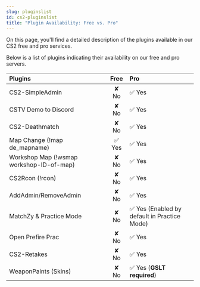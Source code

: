 ```yaml
---
slug: pluginslist
id: cs2-pluginslist
title: "Plugin Availability: Free vs. Pro"
---
```


On this page, you'll find a detailed description of the plugins available in our CS2 free and pro services.

Below is a list of plugins indicating their availability on our free and pro servers.

| Plugins                                 | Free           | Pro |
|:---                                       |:---:              |:---      |
| CS2-SimpleAdmin |  &#x2718; No   | ✅ Yes |
| CSTV Demo to Discord                |  &#x2718; No   | ✅ Yes |
| CS2-Deathmatch                          |  &#x2718; No   | ✅ Yes |
| Map Change (!map de_mapname)          |      ✅ Yes    | ✅ Yes |
| Workshop Map (!wsmap workshop-ID-of-map)              |  &#x2718; No   | ✅ Yes |
| CS2Rcon (!rcon)                         |  &#x2718; No   | ✅ Yes |
| AddAdmin/RemoveAdmin           |  &#x2718; No   | ✅ Yes |
| MatchZy & Practice Mode                |  &#x2718; No   | ✅ Yes (Enabled by default in Practice Mode) |
| Open Prefire Prac                      |  &#x2718; No   | ✅ Yes |
| CS2-Retakes                            |  &#x2718; No   | ✅ Yes |
| WeaponPaints (Skins)                   |  &#x2718; No   | ✅ Yes (**GSLT required**) |
